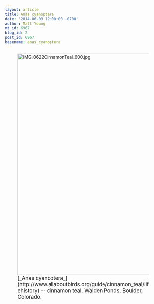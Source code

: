 ```yaml
---
layout: article
title: Anas cyanoptera
date: '2014-06-09 12:00:00 -0700'
author: Matt Young
mt_id: 6967
blog_id: 2
post_id: 6967
basename: anas_cyanoptera
---
```

<figure>
<img src="{{ site.baseurl }}/uploads/2014/IMG_0622CinnamonTeal_600.jpg" alt="IMG_0622CinnamonTeal_600.jpg" width="600" height="713" />
<figcaption markdown="span">
<big>[_Anas cyanoptera_](http://www.allaboutbirds.org/guide/cinnamon_teal/lifehistory) -- cinnamon teal, Walden Ponds, Boulder, Colorado.</big>

</figcaption>
</figure>
